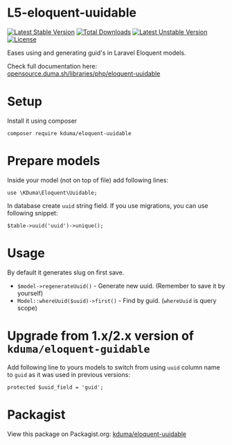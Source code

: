 # L5-eloquent-uuidable
[![Latest Stable Version](https://poser.pugx.org/kduma/eloquent-uuidable/v/stable.svg)](https://packagist.org/packages/kduma/eloquent-uuidable) 
[![Total Downloads](https://poser.pugx.org/kduma/eloquent-uuidable/downloads.svg)](https://packagist.org/packages/kduma/eloquent-uuidable) 
[![Latest Unstable Version](https://poser.pugx.org/kduma/eloquent-uuidable/v/unstable.svg)](https://packagist.org/packages/kduma/eloquent-uuidable) 
[![License](https://poser.pugx.org/kduma/eloquent-uuidable/license.svg)](https://packagist.org/packages/kduma/eloquent-uuidable)

Eases using and generating guid's in Laravel Eloquent models.

Check full documentation here: [opensource.duma.sh/libraries/php/eloquent-uuidable](https://opensource.duma.sh/libraries/php/eloquent-uuidable)

# Setup
Install it using composer

    composer require kduma/eloquent-uuidable

# Prepare models
Inside your model (not on top of file) add following lines:
    
    use \KDuma\Eloquent\Uuidable;

In database create `uuid` string field. If you use migrations, you can use following snippet:

    $table->uuid('uuid')->unique();

# Usage
By default it generates slug on first save.

- `$model->regenerateUuid()` - Generate new uuid. (Remember to save it by yourself)
- `Model::whereUuid($uuid)->first()` - Find by guid. (`whereUuid` is query scope)
   
# Upgrade from 1.x/2.x version of `kduma/eloquent-guidable`

Add following line to yours models to switch from using `uuid` column name to `guid` as it was used in previous versions:

	protected $uuid_field = 'guid';

# Packagist
View this package on Packagist.org: [kduma/eloquent-uuidable](https://packagist.org/packages/kduma/eloquent-uuidable)
